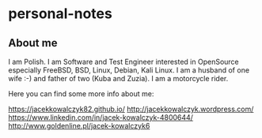 # personal-notes

## About me 
I am Polish. 
I am Software and Test Engineer interested in OpenSource especially FreeBSD, BSD, Linux, Debian, Kali Linux. 
I am a husband of one wife :-) and  father of two (Kuba and Zuzia). 
I am a motorcycle rider. 

Here you can find some more info about me:  

https://jacekkowalczyk82.github.io/
http://jacekkowalczyk.wordpress.com/
https://www.linkedin.com/in/jacek-kowalczyk-4800644/
http://www.goldenline.pl/jacek-kowalczyk6

